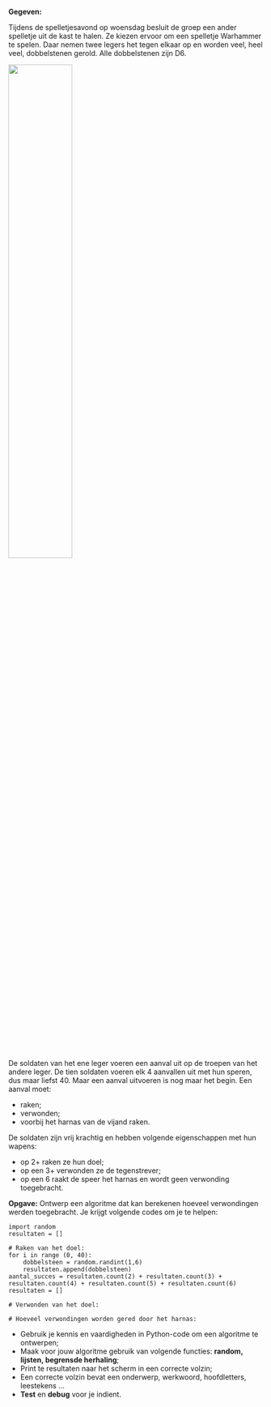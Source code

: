 **Gegeven:**

Tijdens de spelletjesavond op woensdag besluit de groep een ander spelletje uit de kast te halen. Ze kiezen ervoor om een spelletje Warhammer te spelen. 
Daar nemen twee legers het tegen elkaar op en worden veel, heel veel, dobbelstenen gerold. Alle dobbelstenen zijn D6. 

<img src="https://cdnb.artstation.com/p/assets/images/images/030/189/101/large/dmitriy-mironov-detals-06.jpg?1599854678" width="50%"/>

De soldaten van het ene leger voeren een aanval uit op de troepen van het andere leger. 
De tien soldaten voeren elk 4 aanvallen uit met hun speren, dus maar liefst 40. Maar een aanval uitvoeren is nog maar het begin. 
Een aanval moet: 
* raken; 
* verwonden; 
* voorbij het harnas van de vijand raken. 

De soldaten zijn vrij krachtig en hebben volgende eigenschappen met hun wapens: 
* op 2+ raken ze hun doel; 
* op een 3+ verwonden ze de tegenstrever; 
* op een 6 raakt de speer het harnas en wordt geen verwonding toegebracht. 


**Opgave:**
Ontwerp een algoritme dat kan berekenen hoeveel verwondingen werden toegebracht. Je krijgt volgende codes om je te helpen: 

```
import random 
resultaten = []

# Raken van het doel: 
for i in range (0, 40): 
    dobbelsteen = random.randint(1,6)
    resultaten.append(dobbelsteen)
aantal_succes = resultaten.count(2) + resultaten.count(3) + resultaten.count(4) + resultaten.count(5) + resultaten.count(6)
resultaten = []

# Verwonden van het doel: 

# Hoeveel verwondingen worden gered door het harnas: 

```

* Gebruik je kennis en vaardigheden in Python-code om een algoritme te ontwerpen; 
* Maak voor jouw algoritme gebruik van volgende functies: **random, lijsten, begrensde herhaling**; 
* Print te resultaten naar het scherm in een correcte volzin; 
* Een correcte volzin bevat een onderwerp, werkwoord, hoofdletters, leestekens ... 
* **Test** en **debug** voor je indient. 
